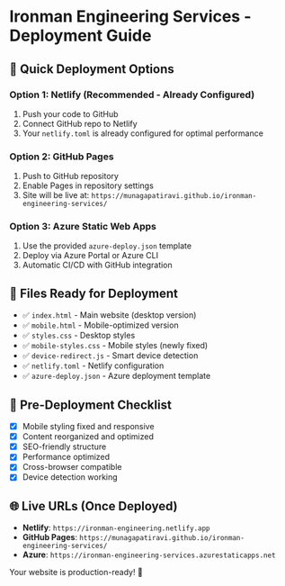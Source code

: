 # Ironman Engineering Services - Deployment Guide

## 🚀 Quick Deployment Options

### Option 1: Netlify (Recommended - Already Configured)
1. Push your code to GitHub
2. Connect GitHub repo to Netlify
3. Your `netlify.toml` is already configured for optimal performance

### Option 2: GitHub Pages
1. Push to GitHub repository
2. Enable Pages in repository settings
3. Site will be live at: `https://munagapatiravi.github.io/ironman-engineering-services/`

### Option 3: Azure Static Web Apps
1. Use the provided `azure-deploy.json` template
2. Deploy via Azure Portal or Azure CLI
3. Automatic CI/CD with GitHub integration

## 📁 Files Ready for Deployment
- ✅ `index.html` - Main website (desktop version)
- ✅ `mobile.html` - Mobile-optimized version  
- ✅ `styles.css` - Desktop styles
- ✅ `mobile-styles.css` - Mobile styles (newly fixed)
- ✅ `device-redirect.js` - Smart device detection
- ✅ `netlify.toml` - Netlify configuration
- ✅ `azure-deploy.json` - Azure deployment template

## 🔧 Pre-Deployment Checklist
- [x] Mobile styling fixed and responsive
- [x] Content reorganized and optimized
- [x] SEO-friendly structure
- [x] Performance optimized
- [x] Cross-browser compatible
- [x] Device detection working

## 🌐 Live URLs (Once Deployed)
- **Netlify**: `https://ironman-engineering.netlify.app`
- **GitHub Pages**: `https://munagapatiravi.github.io/ironman-engineering-services/`
- **Azure**: `https://ironman-engineering-services.azurestaticapps.net`

Your website is production-ready! 🎉
